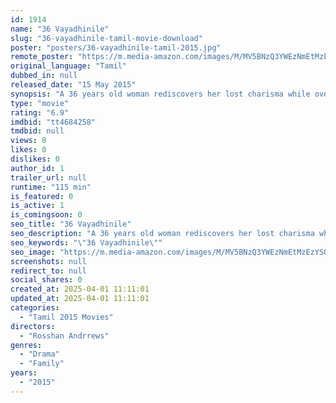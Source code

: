 ```yaml
---
id: 1914
name: "36 Vayadhinile"
slug: "36-vayadhinile-tamil-movie-download"
poster: "posters/36-vayadhinile-tamil-2015.jpg"
remote_poster: "https://m.media-amazon.com/images/M/MV5BNzQ3YWEzNmEtMzEzYS00N2I3LThlYTAtZmMwOTE1YjFmMTViXkEyXkFqcGdeQXVyMTEzNzg0Mjkx._V1_SX300.jpg"
original_language: "Tamil"
dubbed_in: null
released_date: "15 May 2015"
synopsis: "A 36 years old woman rediscovers her lost charisma while overcoming profound odds from a patriarchal society."
type: "movie"
rating: "6.9"
imdbid: "tt4684258"
tmdbid: null
views: 0
likes: 0
dislikes: 0
author_id: 1
trailer_url: null
runtime: "115 min"
is_featured: 0
is_active: 1
is_comingsoon: 0
seo_title: "36 Vayadhinile"
seo_description: "A 36 years old woman rediscovers her lost charisma while overcoming profound odds from a patriarchal society."
seo_keywords: "\"36 Vayadhinile\""
seo_image: "https://m.media-amazon.com/images/M/MV5BNzQ3YWEzNmEtMzEzYS00N2I3LThlYTAtZmMwOTE1YjFmMTViXkEyXkFqcGdeQXVyMTEzNzg0Mjkx._V1_SX300.jpg"
screenshots: null
redirect_to: null
social_shares: 0
created_at: 2025-04-01 11:11:01
updated_at: 2025-04-01 11:11:01
categories:
  - "Tamil 2015 Movies"
directors:
  - "Rosshan Andrrews"
genres:
  - "Drama"
  - "Family"
years:
  - "2015"
---
```

